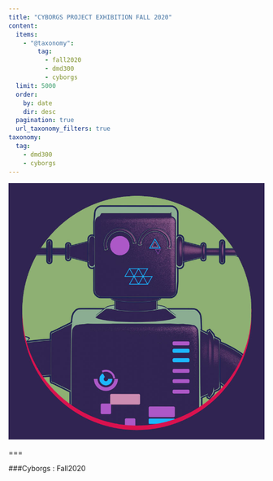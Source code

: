 ```yaml
---
title: "CYBORGS PROJECT EXHIBITION FALL 2020"
content:
  items:
    - "@taxonomy":
        tag:
          - fall2020
          - dmd300
          - cyborgs
  limit: 5000
  order:
    by: date
    dir: desc
  pagination: true
  url_taxonomy_filters: true
taxonomy:
  tag:
    - dmd300
    - cyborgs
---
```


![dmd300-fa20-exhibition](../../exhibitionimages/cyborgs.jpg?cropResize=300,300 "dmd300-fa20-exhibition")

===

###Cyborgs : Fall2020
